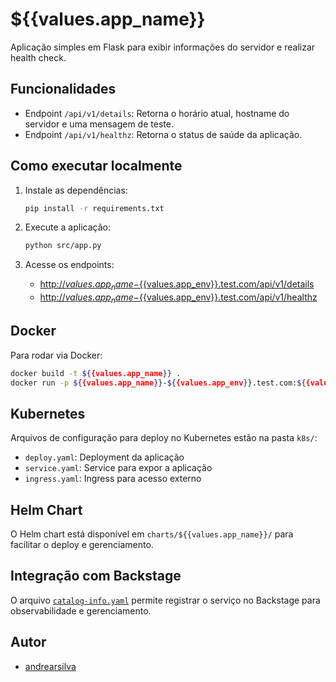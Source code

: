 # ${{values.app_name}}

Aplicação simples em Flask para exibir informações do servidor e realizar health check.

## Funcionalidades

- Endpoint `/api/v1/details`: Retorna o horário atual, hostname do servidor e uma mensagem de teste.
- Endpoint `/api/v1/healthz`: Retorna o status de saúde da aplicação.

## Como executar localmente

1. Instale as dependências:
   ```sh
   pip install -r requirements.txt
   ```

2. Execute a aplicação:
   ```sh
   python src/app.py
   ```

3. Acesse os endpoints:
   - [http://${{values.app_name}}-${{values.app_env}}.test.com/api/v1/details](http://${{values.app_name}}-${{values.app_env}}:5000/api/v1/details)
   - [http://${{values.app_name}}-${{values.app_env}}.test.com/api/v1/healthz](http://${{values.app_name}}-${{values.app_env}}:5000/api/v1/healthz)

## Docker

Para rodar via Docker:

```sh
docker build -t ${{values.app_name}} .
docker run -p ${{values.app_name}}-${{values.app_env}}.test.com:${{values.app_port}} ${{values.app_name}}
```

## Kubernetes

Arquivos de configuração para deploy no Kubernetes estão na pasta `k8s/`:
- `deploy.yaml`: Deployment da aplicação
- `service.yaml`: Service para expor a aplicação
- `ingress.yaml`: Ingress para acesso externo

## Helm Chart

O Helm chart está disponível em `charts/${{values.app_name}}/` para facilitar o deploy e gerenciamento.

## Integração com Backstage

O arquivo [`catalog-info.yaml`](catalog-info.yaml) permite registrar o serviço no Backstage para observabilidade e gerenciamento.

## Autor

- [andrearsilva](https://github.com/andrearsilva)